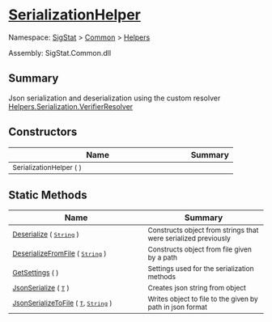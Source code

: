 # [SerializationHelper](./SerializationHelper.md)

Namespace: [SigStat]() > [Common](./../README.md) > [Helpers](./README.md)

Assembly: SigStat.Common.dll

## Summary
Json serialization and deserialization using the custom resolver  [Helpers.Serialization.VerifierResolver](https://github.com/hargitomi97/sigstat/blob/master/docs/md/SigStat/Common/Helpers/Serialization/VerifierResolver.md)

## Constructors

| Name | Summary | 
| --- | --- | 
| <sub>SerializationHelper (  )</sub><img width=200/>| <sub></sub>| <br>


## Static Methods

| Name | Summary | 
| --- | --- | 
| <sub>[Deserialize](./Methods/SerializationHelper-100664030.md) ( [`String`](https://docs.microsoft.com/en-us/dotnet/api/System.String) )</sub><img width=200/>| <sub>Constructs object from strings that were serialized previously</sub>| <br>
| <sub>[DeserializeFromFile](./Methods/SerializationHelper-100664031.md) ( [`String`](https://docs.microsoft.com/en-us/dotnet/api/System.String) )</sub><img width=200/>| <sub>Constructs object from file given by a path</sub>| <br>
| <sub>[GetSettings](./Methods/SerializationHelper-100664029.md) (  )</sub><img width=200/>| <sub>Settings used for the serialization methods</sub>| <br>
| <sub>[JsonSerialize](./Methods/SerializationHelper-100664033.md) ( [`T`](./SerializationHelper.md) )</sub><img width=200/>| <sub>Creates json string from object</sub>| <br>
| <sub>[JsonSerializeToFile](./Methods/SerializationHelper-100664032.md) ( [`T`](./SerializationHelper.md), [`String`](https://docs.microsoft.com/en-us/dotnet/api/System.String) )</sub><img width=200/>| <sub>Writes object to file to the given by path in json format</sub>| <br>


